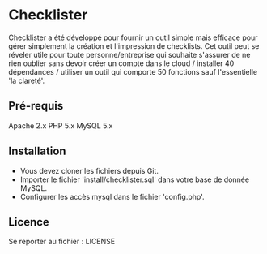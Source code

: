 # Checklister

Checklister a été développé pour fournir un outil simple mais efficace pour gérer simplement la création et l'impression de checklists. Cet outil peut se réveler utile pour toute personne/entreprise qui souhaite s'assurer de ne rien oublier sans devoir créer un compte dans le cloud / installer 40 dépendances / utiliser un outil qui comporte 50 fonctions sauf l'essentielle 'la clareté'.


## Pré-requis

Apache 2.x
PHP 5.x
MySQL 5.x

## Installation

* Vous devez cloner les fichiers depuis Git.
* Importer le fichier 'install/checklister.sql' dans votre base de donnée MySQL.
* Configurer les accès mysql dans le fichier 'config.php'.

## Licence

Se reporter au fichier : LICENSE
